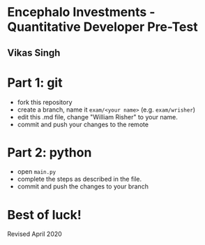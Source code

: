 # Encephalo Investments - Quantitative Developer Pre-Test
## Vikas Singh

# Part 1: git
- fork this repository
- create a branch, name it `exam/<your name>` (e.g. `exam/wrisher`)
- edit this .md file, change "William Risher" to your name.
- commit and push your changes to the remote

# Part 2: python
- open `main.py`
- complete the steps as described in the file.
- commit and push the changes to your branch

# Best of luck!
Revised April 2020
